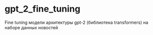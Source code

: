 # gpt_2_fine_tuning
Fine tuning модели архитектуры gpt-2 (библиотека transformers) на наборе данных новостей
